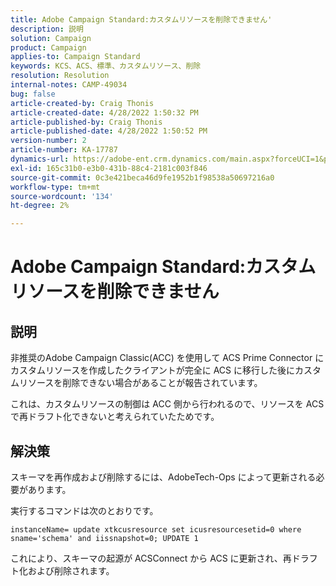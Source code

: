 ```yaml
---
title: Adobe Campaign Standard:カスタムリソースを削除できません'
description: 説明
solution: Campaign
product: Campaign
applies-to: Campaign Standard
keywords: KCS、ACS、標準、カスタムリソース、削除
resolution: Resolution
internal-notes: CAMP-49034
bug: false
article-created-by: Craig Thonis
article-created-date: 4/28/2022 1:50:32 PM
article-published-by: Craig Thonis
article-published-date: 4/28/2022 1:50:52 PM
version-number: 2
article-number: KA-17787
dynamics-url: https://adobe-ent.crm.dynamics.com/main.aspx?forceUCI=1&pagetype=entityrecord&etn=knowledgearticle&id=2fd7af29-fac6-ec11-a7b6-0022480a10ee
exl-id: 165c31b0-e3b0-431b-88c4-2181c003f846
source-git-commit: 0c3e421beca46d9fe1952b1f98538a50697216a0
workflow-type: tm+mt
source-wordcount: '134'
ht-degree: 2%

---
```


# Adobe Campaign Standard:カスタムリソースを削除できません

## 説明


非推奨のAdobe Campaign Classic(ACC) を使用して ACS Prime Connector にカスタムリソースを作成したクライアントが完全に ACS に移行した後にカスタムリソースを削除できない場合があることが報告されています。

これは、カスタムリソースの制御は ACC 側から行われるので、リソースを ACS で再ドラフト化できないと考えられていたためです。


## 解決策


スキーマを再作成および削除するには、AdobeTech-Ops によって更新される必要があります。

実行するコマンドは次のとおりです。

`instanceName= update xtkcusresource set icusresourcesetid=0 where sname='schema' and iissnapshot=0; UPDATE 1`

これにより、スキーマの起源が ACSConnect から ACS に更新され、再ドラフト化および削除されます。
